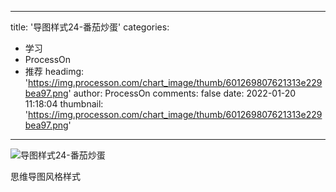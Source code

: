 
---
title: '导图样式24-番茄炒蛋'
categories: 
 - 学习
 - ProcessOn
 - 推荐
headimg: 'https://img.processon.com/chart_image/thumb/601269807621313e229bea97.png'
author: ProcessOn
comments: false
date: 2022-01-20 11:18:04
thumbnail: 'https://img.processon.com/chart_image/thumb/601269807621313e229bea97.png'
---

<div>   
<img class="thumb" alt="导图样式24-番茄炒蛋" src="https://img.processon.com/chart_image/thumb/601269807621313e229bea97.png" referrerpolicy="no-referrer">
<p>思维导图风格样式</p>  
</div>
            
